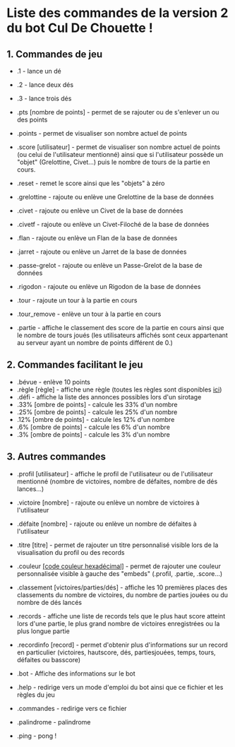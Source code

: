 # Liste des commandes de la version 2 du bot Cul De Chouette !
## 1. Commandes de jeu
* .1 - lance un dé
* .2 - lance deux dés
* .3 - lance trois dés


* .pts [nombre de points] - permet de se rajouter ou de s'enlever un ou des points
* .points - permet de visualiser son nombre actuel de points
* .score [utilisateur] - permet de visualiser son nombre actuel de points (ou celui de l'utilisateur mentionné) ainsi que si l'utilisateur possède un "objet" (Grelottine, Civet...) puis le nombre de tours de la partie en cours.
* .reset - remet le score ainsi que les "objets" à zéro


* .grelottine - rajoute ou enlève une Grelottine de la base de données
* .civet - rajoute ou enlève un Civet de la base de données
* .civetf - rajoute ou enlève un Civet-Filoché de la base de données
* .flan - rajoute ou enlève un Flan de la base de données
* .jarret - rajoute ou enlève un Jarret de la base de données
* .passe-grelot - rajoute ou enlève un Passe-Grelot de la base de données
* .rigodon - rajoute ou enlève un Rigodon de la base de données


* .tour - rajoute un tour à la partie en cours
* .tour_remove - enlève un tour à la partie en cours


* .partie - affiche le classement des score de la partie en cours ainsi que le nombre de tours joués (les utilisateurs affichés sont ceux appartenant au serveur ayant un nombre de points différent de 0.)


## 2. Commandes facilitant le jeu
* .bévue - enlève 10 points
* .règle [règle] - affiche une règle (toutes les règles sont disponibles [ici](todo))
* .défi - affiche la liste des annonces possibles lors d'un sirotage
* .33% [ombre de points] - calcule les 33% d'un nombre
* .25% [ombre de points] - calcule les 25% d'un nombre
* .12% [ombre de points] - calcule les 12% d'un nombre
* .6% [ombre de points] - calcule les 6% d'un nombre
* .3% [ombre de points] - calcule les 3% d'un nombre


## 3. Autres commandes
* .profil [utilisateur] - affiche le profil de l'utilisateur ou de l'utilisateur mentionné (nombre de victoires, nombre de défaites, nombre de dés lances...)
* .victoire [nombre] - rajoute ou enlève un nombre de victoires à l'utilisateur
* .défaite [nombre] - rajoute ou enlève un nombre de défaites à l'utilisateur


* .titre [titre] - permet de rajouter un titre personnalisé visible lors de la visualisation du profil ou des records
* .couleur [[code couleur hexadécimal]](https://www.colorcodehex.com/html-color-picker.html) - permet de rajouter une couleur personnalisée visible à gauche des "embeds" (.profil, .partie, .score...)


* .classement [victoires/parties/dés] - affiche les 10 premières places des classements du nombre de victoires, du nombre de parties jouées ou du nombre de dés lancés
* .records - affiche une liste de records tels que le plus haut score atteint lors d'une partie, le plus grand nombre de victoires enregistrées ou la plus longue partie
* .recordinfo [record] - permet d'obtenir plus d'informations sur un record en particulier (victoires, hautscore, dés, partiesjouées, temps, tours, défaites ou basscore)


* .bot - Affiche des informations sur le bot
* .help - redirige vers un mode d'emploi du bot ainsi que ce fichier et les règles du jeu
* .commandes - redirige vers ce fichier


* .palindrome - palindrome
* .ping - pong !
